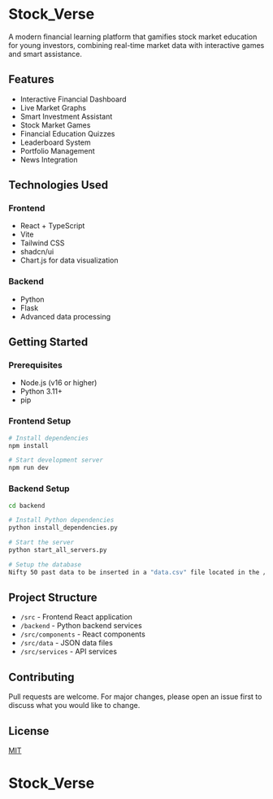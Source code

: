# Stock_Verse

A modern financial learning platform that gamifies stock market education for young investors, combining real-time market data with interactive games and smart assistance.

## Features

- Interactive Financial Dashboard
- Live Market Graphs
- Smart Investment Assistant
- Stock Market Games
- Financial Education Quizzes
- Leaderboard System
- Portfolio Management
- News Integration

## Technologies Used

### Frontend
- React + TypeScript
- Vite
- Tailwind CSS
- shadcn/ui
- Chart.js for data visualization

### Backend
- Python
- Flask
- Advanced data processing

## Getting Started

### Prerequisites
- Node.js (v16 or higher)
- Python 3.11+
- pip

### Frontend Setup
```bash
# Install dependencies
npm install

# Start development server
npm run dev
```

### Backend Setup
```bash
cd backend

# Install Python dependencies
python install_dependencies.py

# Start the server
python start_all_servers.py

# Setup the database
Nifty 50 past data to be inserted in a "data.csv" file located in the /backend directory
``` 
## Project Structure
- `/src` - Frontend React application
- `/backend` - Python backend services
- `/src/components` - React components
- `/src/data` - JSON data files
- `/src/services` - API services

## Contributing
Pull requests are welcome. For major changes, please open an issue first to discuss what you would like to change.

## License
[MIT](https://choosealicense.com/licenses/mit/)
# Stock_Verse

